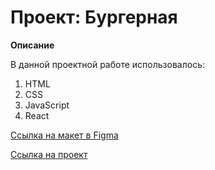 # Проект: Бургерная

**Описание**

В данной проектной работе использовалось:

1. HTML
2. CSS
3. JavaScript
4. React

[Ссылка на макет в Figma](https://www.figma.com/file/ocw9a6hNGeAejl4F3G9fp8/React-_-Проектные-задачи-(3-месяца)_external_link?node-id=2974:2989)

[Ссылка на проект](https://yuriy1989.github.io/)
